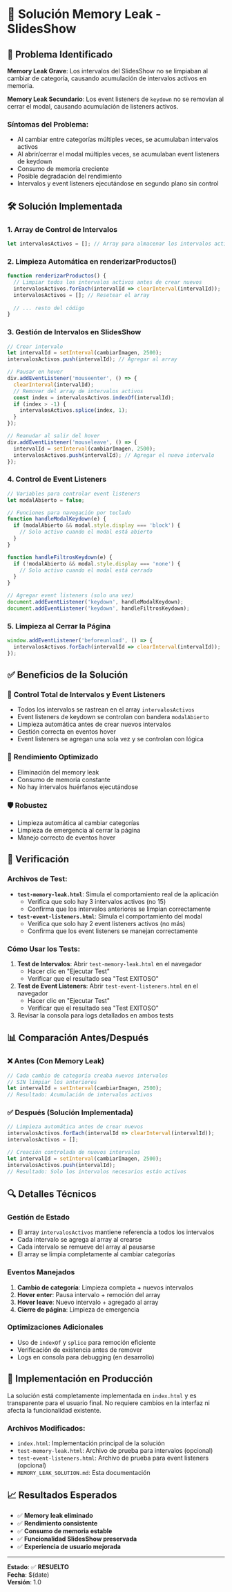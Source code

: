 # 🔧 Solución Memory Leak - SlidesShow

## 🚨 Problema Identificado

**Memory Leak Grave**: Los intervalos del SlidesShow no se limpiaban al cambiar de categoría, causando acumulación de intervalos activos en memoria.

**Memory Leak Secundario**: Los event listeners de `keydown` no se removían al cerrar el modal, causando acumulación de listeners activos.

### Síntomas del Problema:
- Al cambiar entre categorías múltiples veces, se acumulaban intervalos activos
- Al abrir/cerrar el modal múltiples veces, se acumulaban event listeners de keydown
- Consumo de memoria creciente
- Posible degradación del rendimiento
- Intervalos y event listeners ejecutándose en segundo plano sin control

## 🛠️ Solución Implementada

### 1. **Array de Control de Intervalos**
```javascript
let intervalosActivos = []; // Array para almacenar los intervalos activos
```

### 2. **Limpieza Automática en renderizarProductos()**
```javascript
function renderizarProductos() {
  // Limpiar todos los intervalos activos antes de crear nuevos
  intervalosActivos.forEach(intervalId => clearInterval(intervalId));
  intervalosActivos = []; // Resetear el array
  
  // ... resto del código
}
```

### 3. **Gestión de Intervalos en SlidesShow**
```javascript
// Crear intervalo
let intervalId = setInterval(cambiarImagen, 2500);
intervalosActivos.push(intervalId); // Agregar al array

// Pausar en hover
div.addEventListener('mouseenter', () => {
  clearInterval(intervalId);
  // Remover del array de intervalos activos
  const index = intervalosActivos.indexOf(intervalId);
  if (index > -1) {
    intervalosActivos.splice(index, 1);
  }
});

// Reanudar al salir del hover
div.addEventListener('mouseleave', () => {
  intervalId = setInterval(cambiarImagen, 2500);
  intervalosActivos.push(intervalId); // Agregar el nuevo intervalo
});
```

### 4. **Control de Event Listeners**
```javascript
// Variables para controlar event listeners
let modalAbierto = false;

// Funciones para navegación por teclado
function handleModalKeydown(e) {
  if (modalAbierto && modal.style.display === 'block') {
    // Solo activo cuando el modal está abierto
  }
}

function handleFiltrosKeydown(e) {
  if (!modalAbierto && modal.style.display === 'none') {
    // Solo activo cuando el modal está cerrado
  }
}

// Agregar event listeners (solo una vez)
document.addEventListener('keydown', handleModalKeydown);
document.addEventListener('keydown', handleFiltrosKeydown);
```

### 5. **Limpieza al Cerrar la Página**
```javascript
window.addEventListener('beforeunload', () => {
  intervalosActivos.forEach(intervalId => clearInterval(intervalId));
});
```

## ✅ Beneficios de la Solución

### 🎯 **Control Total de Intervalos y Event Listeners**
- Todos los intervalos se rastrean en el array `intervalosActivos`
- Event listeners de keydown se controlan con bandera `modalAbierto`
- Limpieza automática antes de crear nuevos intervalos
- Gestión correcta en eventos hover
- Event listeners se agregan una sola vez y se controlan con lógica

### 🚀 **Rendimiento Optimizado**
- Eliminación del memory leak
- Consumo de memoria constante
- No hay intervalos huérfanos ejecutándose

### 🛡️ **Robustez**
- Limpieza automática al cambiar categorías
- Limpieza de emergencia al cerrar la página
- Manejo correcto de eventos hover

## 🧪 Verificación

### Archivos de Test:
- **`test-memory-leak.html`**: Simula el comportamiento real de la aplicación
  - Verifica que solo hay 3 intervalos activos (no 15)
  - Confirma que los intervalos anteriores se limpian correctamente
- **`test-event-listeners.html`**: Simula el comportamiento del modal
  - Verifica que solo hay 2 event listeners activos (no más)
  - Confirma que los event listeners se manejan correctamente

### Cómo Usar los Tests:
1. **Test de Intervalos**: Abrir `test-memory-leak.html` en el navegador
   - Hacer clic en "Ejecutar Test"
   - Verificar que el resultado sea "Test EXITOSO"
2. **Test de Event Listeners**: Abrir `test-event-listeners.html` en el navegador
   - Hacer clic en "Ejecutar Test"
   - Verificar que el resultado sea "Test EXITOSO"
3. Revisar la consola para logs detallados en ambos tests

## 📊 Comparación Antes/Después

### ❌ **Antes (Con Memory Leak)**
```javascript
// Cada cambio de categoría creaba nuevos intervalos
// SIN limpiar los anteriores
let intervalId = setInterval(cambiarImagen, 2500);
// Resultado: Acumulación de intervalos activos
```

### ✅ **Después (Solución Implementada)**
```javascript
// Limpieza automática antes de crear nuevos
intervalosActivos.forEach(intervalId => clearInterval(intervalId));
intervalosActivos = [];

// Creación controlada de nuevos intervalos
let intervalId = setInterval(cambiarImagen, 2500);
intervalosActivos.push(intervalId);
// Resultado: Solo los intervalos necesarios están activos
```

## 🔍 Detalles Técnicos

### **Gestión de Estado**
- El array `intervalosActivos` mantiene referencia a todos los intervalos
- Cada intervalo se agrega al array al crearse
- Cada intervalo se remueve del array al pausarse
- El array se limpia completamente al cambiar categorías

### **Eventos Manejados**
1. **Cambio de categoría**: Limpieza completa + nuevos intervalos
2. **Hover enter**: Pausa intervalo + remoción del array
3. **Hover leave**: Nuevo intervalo + agregado al array
4. **Cierre de página**: Limpieza de emergencia

### **Optimizaciones Adicionales**
- Uso de `indexOf` y `splice` para remoción eficiente
- Verificación de existencia antes de remover
- Logs en consola para debugging (en desarrollo)

## 🚀 Implementación en Producción

La solución está completamente implementada en `index.html` y es transparente para el usuario final. No requiere cambios en la interfaz ni afecta la funcionalidad existente.

### **Archivos Modificados:**
- `index.html`: Implementación principal de la solución
- `test-memory-leak.html`: Archivo de prueba para intervalos (opcional)
- `test-event-listeners.html`: Archivo de prueba para event listeners (opcional)
- `MEMORY_LEAK_SOLUTION.md`: Esta documentación

## 📈 Resultados Esperados

- ✅ **Memory leak eliminado**
- ✅ **Rendimiento consistente**
- ✅ **Consumo de memoria estable**
- ✅ **Funcionalidad SlidesShow preservada**
- ✅ **Experiencia de usuario mejorada**

---

**Estado**: ✅ **RESUELTO**  
**Fecha**: $(date)  
**Versión**: 1.0 